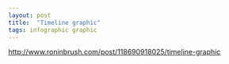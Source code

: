 ```yaml
---
layout: post
title:  "Timeline graphic"
tags: infographic graphic
---
```

<div class="tumblr-post" data-href="https://embed.tumblr.com/embed/post/HUev7BaSSU1JnmX-12YZyQ/118690918025" data-did="e7467fb9148c7388f4371f225206c74d8eeeaf95"><a href="http://www.roninbrush.com/post/118690918025/timeline-graphic">http://www.roninbrush.com/post/118690918025/timeline-graphic</a></div><script async src="https://secure.assets.tumblr.com/post.js"></script>